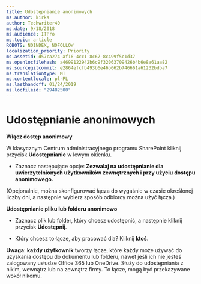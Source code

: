 ```yaml
---
title: Udostępnianie anonimowych
ms.author: kirks
author: Techwriter40
ms.date: 9/18/2018
ms.audience: ITPro
ms.topic: article
ROBOTS: NOINDEX, NOFOLLOW
localization_priority: Priority
ms.assetid: d57ca274-af16-4cc1-8c67-8c499f5c1d37
ms.openlocfilehash: a4699122942b6c9f32063709426b4b6e8a61aa82
ms.sourcegitcommit: e2864efcfb493b6e46b662b746661a61232bdba7
ms.translationtype: MT
ms.contentlocale: pl-PL
ms.lasthandoff: 01/24/2019
ms.locfileid: "29482500"
---
```

# <a name="anonymous-sharing"></a>Udostępnianie anonimowych

 **Włącz dostęp anonimowy**
  
W klasycznym Centrum administracyjnego programu SharePoint kliknij przycisk **Udostępnianie** w lewym okienku. 
  
- Zaznacz następujące opcje: **Zezwalaj na udostępnianie dla uwierzytelnionych użytkowników zewnętrznych i przy użyciu dostępu anonimowego.**
  
(Opcjonalnie, można skonfigurować łącza do wygaśnie w czasie określonej liczby dni, a następnie wybierz sposób odbiorcy można użyć łącza.)
    
 **Udostępnianie pliku lub folderu anonimowo**
  
- Zaznacz plik lub folder, który chcesz udostępnić, a następnie kliknij przycisk **Udostępnij**. 
    
- Który chcesz to łącze, aby pracować dla? Kliknij **ktoś.**
  
 **Uwaga**: **każdy użytkownik** tworzy łącze, które każdy może używać do uzyskania dostępu do dokumentu lub folderu, nawet jeśli ich nie jesteś zalogowany usłudze Office 365 lub OneDrive. Służy do udostępniania z nikim, wewnątrz lub na zewnątrz firmy. To łącze, mogą być przekazywane wokół nikomu. 
    

